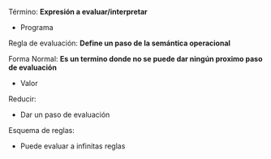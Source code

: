 Término:
  **Expresión a evaluar/interpretar**
  * Programa

Regla de evaluación:
  **Define un paso de la semántica operacional**

Forma Normal:
  **Es un termino donde no se puede dar ningún proximo paso de evaluación**
  * Valor

Reducir:
  * Dar un paso de evaluación

Esquema de reglas:
  * Puede evaluar a infinitas reglas
